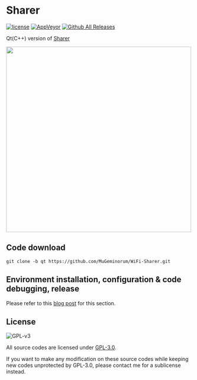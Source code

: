 # Sharer

[![license](https://img.shields.io/github/license/MuGeminorum/WiFi-Sharer.svg)](https://www.gnu.org/licenses/gpl-3.0.en.html)
[![AppVeyor](https://img.shields.io/appveyor/ci/MuGeminorum/WiFi-Sharer.svg)](https://ci.appveyor.com/project/MuGeminorum/WiFi-Sharer)
[![Github All Releases](https://img.shields.io/github/downloads-pre/MuGeminorum/WiFi-Sharer/v1.1/total)](https://github.com/MuGeminorum/WiFi-Sharer/releases)

Qt(C++) version of [Sharer](https://github.com/MuGeminorum/WiFi-Sharer)

<img width="500" src="https://user-images.githubusercontent.com/20459298/233094268-e0e3f845-912f-479f-a01a-f749cba6b057.png" />

## Code download
```
git clone -b qt https://github.com/MuGeminorum/WiFi-Sharer.git
```

## Environment installation, configuration & code debugging, release
Please refer to this [blog post](https://www.cnblogs.com/MuGeminorum/p/17017063.html) for this section.

## License

![GPL-v3](https://www.gnu.org/graphics/gplv3-127x51.png)

All source codes are licensed under [GPL-3.0](https://opensource.org/licenses/GPL-3.0).

If you want to make any modification on these source codes while keeping new codes unprotected by GPL-3.0, please contact me for a sublicense instead.
